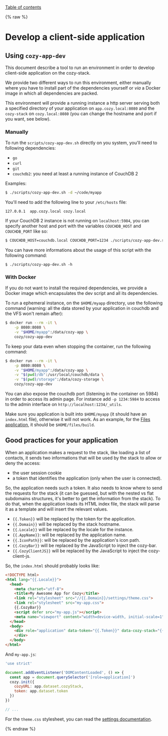 [Table of contents](README.md#table-of-contents)

{% raw %}

# Develop a client-side application

## Using `cozy-app-dev`

This document describe a tool to run an environment in order to develop client-side application on the cozy-stack.

We provide two different ways to run this environment, either manually where you have to install part of the dependencies yourself or *via* a Docker image in which all dependencies are packed.

This environment will provide a running instance a http server serving both a specified directory of your application on `app.cozy.local:8080` and the `cozy-stack` on `cozy.local:8080` (you can change the hostname and port if you want, see below).


### Manually

To run the `scripts/cozy-app-dev.sh` directly on you system, you'll need to following dependencies:

  - `go`
  - `curl`
  - `git`
  - `couchdb2`: you need at least a running instance of CouchDB 2

Examples:

```sh
$ ./scripts/cozy-app-dev.sh -d ~/code/myapp
```

You'll need to add the following line to your `/etc/hosts` file:

```
127.0.0.1  app.cozy.local cozy.local
```

If your CouchDB 2 instance is not running on `localhost:5984`, you can specify another host and port with the variables `COUCHDB_HOST` and `COUCHDB_PORT` like so:

```sh
$ COUCHDB_HOST=couchdb.local COUCHDB_PORT=1234 ./scripts/cozy-app-dev.sh -d ~/code/myapp
```

You can have more informations about the usage of this script with the following command:

```
$ ./scripts/cozy-app-dev.sh -h
```


### With Docker

If you do not want to install the required dependencies, we provide a Docker image which encapsulates the dev script and all its dependencies.

To run a ephemeral instance, on the `$HOME/myapp` directory, use the following command (warning: all the data stored by your application in couchdb and the VFS won't remain after):

```sh
$ docker run --rm -it \
    -p 8080:8080 \
    -v "$HOME/myapp":/data/cozy-app \
    cozy/cozy-app-dev
```

To keep your data even when stopping the container, run the following command:

```sh
$ docker run --rm -it \
    -p 8080:8080 \
    -v "$HOME/myapp":/data/cozy-app \
    -v "$(pwd)/db":/usr/local/couchdb/data \
    -v "$(pwd)/storage":/data/cozy-storage \
    cozy/cozy-app-dev
```

You can also expose the couchdb port (listening in the container on 5984) in order to access its admin page. For instance add `-p 1234:5984` to access to the admin interface on `http://localhost:1234/_utils`.

Make sure you application is built into `$HOME/myapp` (it should have an `index.html` file), otherwise it will not work. As an example, for the [Files application](https://github.com/cozy/cozy-files-v3/), it should be `$HOME/files/build`.


## Good practices for your application

When an application makes a request to the stack, like loading a list of
contacts, it sends two informations that will be used by the stack to allow or
deny the access:

- the user session cookie
- a token that identifies the application (only when the user is connected).

So, the application needs such a token. It also needs to know where to send
the requests for the stack (it can be guessed, but with the nested vs flat
subdomains structures, it's better to get the information from the stack). To
do that, when the application loads its HTML index file, the stack will parse
it as a template and will insert the relevant values.

- `{{.Token}}` will be replaced by the token for the application.
- `{{.Domain}}` will be replaced by the stack hostname.
- `{{.Locale}}` will be replaced by the locale for the instance.
- `{{.AppName}}`: will be replaced by the application name.
- `{{.IconPath}}`: will be replaced by the application's icon path.
- `{{.CozyBar}}` will be replaced by the JavaScript to inject the cozy-bar.
- `{{.CozyClientJS}}` will be replaced by the JavaScript to inject the cozy-client-js.

So, the `index.html` should probably looks like:

```html
<!DOCTYPE html>
<html lang="{{.Locale}}">
  <head>
    <meta charset="utf-8">
    <title>My Awesome App for Cozy</title>
    <link rel="stylesheet" src="//{{.Domain}}/settings/theme.css">
    <link rel="stylesheet" src="my-app.css">
    {{.CozyBar}}
    <script defer src="my-app.js"></script>
    <meta name="viewport" content="width=device-width, initial-scale=1">
  </head>
  <body>
    <div role="application" data-token="{{.Token}}" data-cozy-stack="{{.Domain}}">
    </div>
  </body>
</html>
```

And `my-app.js`:

```js
'use strict'

document.addEventListener('DOMContentLoaded', () => {
  const app = document.querySelector('[role=application]')
  cozy.init({
    cozyURL: app.dataset.cozyStack,
    token: app.dataset.token
  })
})

// ...
```

For the `theme.css` stylesheet, you can read the [settings documentation](settings.md).

{% endraw %}
